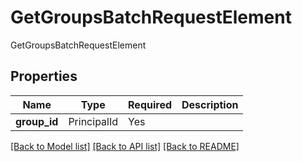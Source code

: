 # GetGroupsBatchRequestElement

GetGroupsBatchRequestElement

## Properties
| Name | Type | Required | Description |
| ------------ | ------------- | ------------- | ------------- |
**group_id** | PrincipalId | Yes |  |


[[Back to Model list]](../../README.md#models-v2-link) [[Back to API list]](../../README.md#documentation-for-api-endpoints) [[Back to README]](../../README.md)
